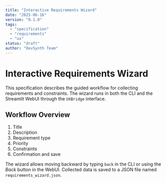 ```yaml
---
title: "Interactive Requirements Wizard"
date: "2025-06-16"
version: "0.1.0"
tags:
  - "specification"
  - "requirements"
  - "ux"
status: "draft"
author: "DevSynth Team"
---
```


# Interactive Requirements Wizard

This specification describes the guided workflow for collecting
requirements and constraints. The wizard runs in both the CLI and the
Streamlit WebUI through the `UXBridge` interface.

## Workflow Overview

1. Title
2. Description
3. Requirement type
4. Priority
5. Constraints
6. Confirmation and save

The wizard allows moving backward by typing `back` in the CLI or using
the *Back* button in the WebUI. Collected data is saved to a JSON file
named `requirements_wizard.json`.
